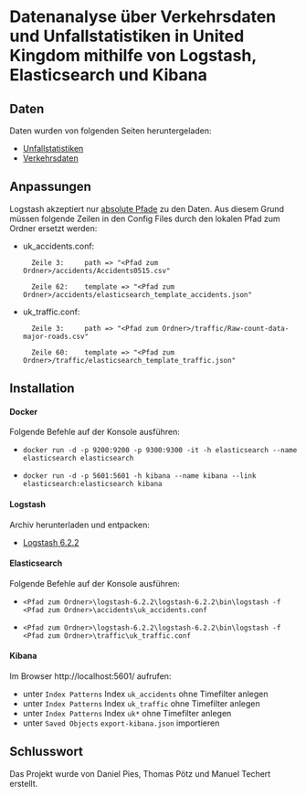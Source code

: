 # Datenanalyse über Verkehrsdaten und Unfallstatistiken in United Kingdom mithilfe von Logstash, Elasticsearch und Kibana

## Daten

Daten wurden von folgenden Seiten heruntergeladen:

- [Unfallstatistiken](https://www.kaggle.com/silicon99/dft-accident-data)
- [Verkehrsdaten](https://www.kaggle.com/sohier/uk-traffic-counts)

## Anpassungen

Logstash akzeptiert nur [absolute Pfade](https://www.elastic.co/guide/en/logstash/current/plugins-inputs-file.html#plugins-inputs-file-path) zu den Daten.
Aus diesem Grund müssen folgende Zeilen in den Config Files durch den lokalen Pfad zum Ordner ersetzt werden:

- uk_accidents.conf:

		Zeile 3:     path => "<Pfad zum Ordner>/accidents/Accidents0515.csv"

		Zeile 62:    template => "<Pfad zum Ordner>/accidents/elasticsearch_template_accidents.json"

- uk_traffic.conf:

		Zeile 3:     path => "<Pfad zum Ordner>/traffic/Raw-count-data-major-roads.csv"

		Zeile 60:    template => "<Pfad zum Ordner>/traffic/elasticsearch_template_traffic.json"

## Installation

#### Docker

Folgende Befehle auf der Konsole ausführen:

- `docker run -d -p 9200:9200 -p 9300:9300 -it -h elasticsearch --name elasticsearch elasticsearch`

- `docker run -d -p 5601:5601 -h kibana --name kibana --link elasticsearch:elasticsearch kibana`

#### Logstash

Archiv herunterladen und entpacken:

- [Logstash 6.2.2](https://artifacts.elastic.co/downloads/logstash/logstash-6.2.2.zip)

#### Elasticsearch

Folgende Befehle auf der Konsole ausführen:

- `<Pfad zum Ordner>\logstash-6.2.2\logstash-6.2.2\bin\logstash -f <Pfad zum Ordner>\accidents\uk_accidents.conf`

- `<Pfad zum Ordner>\logstash-6.2.2\logstash-6.2.2\bin\logstash -f <Pfad zum Ordner>\traffic\uk_traffic.conf`

#### Kibana

Im Browser http://localhost:5601/ aufrufen:

- unter `Index Patterns` Index `uk_accidents` ohne Timefilter anlegen
- unter `Index Patterns` Index `uk_traffic` ohne Timefilter anlegen
- unter `Index Patterns` Index `uk*` ohne Timefilter anlegen
- unter `Saved Objects` `export-kibana.json` importieren

## Schlusswort

Das Projekt wurde von Daniel Pies, Thomas Pötz und Manuel Techert erstellt.
